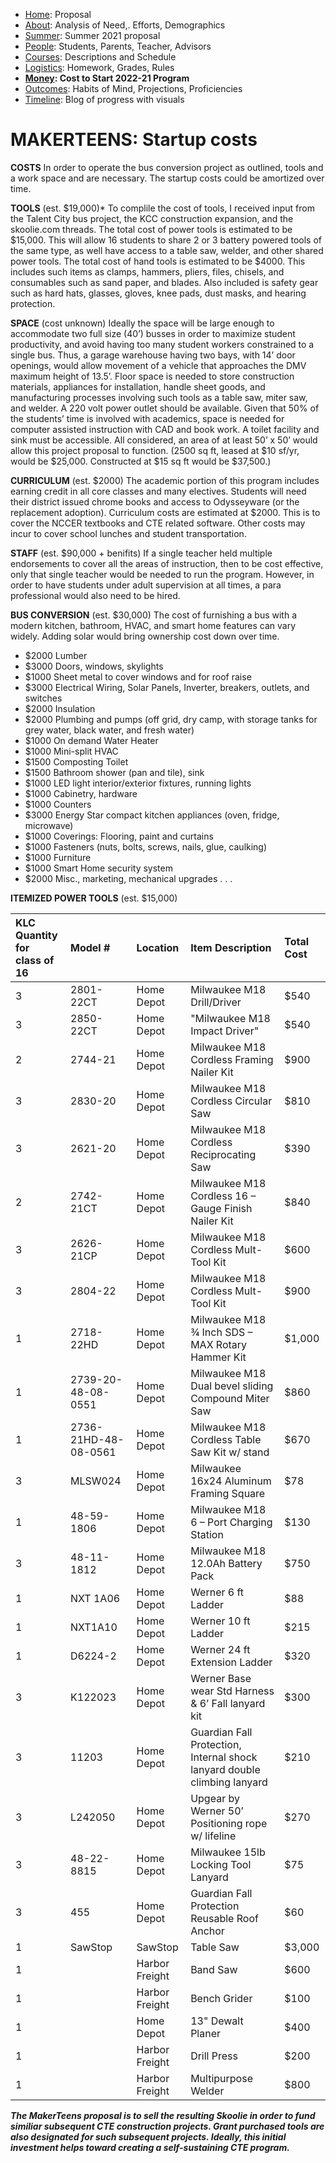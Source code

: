  - [Home](index.html): Proposal
 - [About](about.html): Analysis of Need,. Efforts, Demographics
 - [Summer](summer.html): Summer 2021 proposal
 - [People](people.html): Students, Parents, Teacher, Advisors
 - [Courses](courses.html): Descriptions and Schedule
 - [Logistics](logistics.html): Homework, Grades, Rules
 - **[Money](money.html): Cost to Start 2022-21 Program**
 - [Outcomes](outcomes.html): Habits of Mind, Projections, Proficiencies
 - [Timeline](timeline.html): Blog of progress with visuals

# MAKERTEENS: Startup costs #

**COSTS**
In order to operate the bus conversion project as outlined, tools and a work space and are necessary. The startup costs could be amortized over time. 

**TOOLS** (est. $19,000)*
To complile the cost of tools, I received input from the Talent City bus project, the KCC construction expansion, and the skoolie.com threads. 
The total cost of power tools is estimated to be $15,000. This will allow 16 students to share 2 or 3 battery powered tools of the same type, as well have access to a table saw, welder, and other shared power tools.
The total cost of hand tools is estimated to be $4000. This includes such items as clamps, hammers, pliers, files, chisels, and consumables such as sand paper, and blades. Also included is safety gear such as hard hats, glasses, gloves, knee pads, dust masks, and hearing protection.

**SPACE** (cost unknown)
Ideally the space will be large enough to accommodate two full size (40’) busses in order to maximize student productivity, and avoid having too many student workers constrained to a single bus. Thus, a garage warehouse having two bays, with 14’ door openings, would allow movement of a vehicle that approaches the DMV maximum height of 13.5’. Floor space is needed to store construction materials, appliances for installation, handle sheet goods, and manufacturing processes involving such tools as a table saw, miter saw, and welder. A 220 volt power outlet should be available. Given that 50% of the students’ time is involved with academics, space is needed for computer assisted instruction with CAD and book work. A toilet facility and sink must be accessible. All considered, an area of at least 50’ x 50’ would allow this project proposal to function. (2500 sq ft, leased at $10 sf/yr, would be $25,000. Constructed at $15 sq ft would be $37,500.)

**CURRICULUM** (est. $2000)
The academic portion of this program includes earning credit in all core classes and many electives. Students will need their district issued chrome books and access to Odysseyware (or the replacement adoption). Curriculum costs are estimated at $2000. This is to cover the NCCER textbooks and CTE related software.
Other costs may incur to cover school lunches and student transportation.

**STAFF** (est. $90,000 + benifits)
If a single teacher held multiple endorsements to cover all the areas of instruction, then to be cost effective, only that single teacher would be needed to run the program. However, in order to have students under adult supervision at all times, a para professional would also need to be hired. 

**BUS CONVERSION** (est. $30,000)
The cost of furnishing a bus with a modern kitchen, bathroom, HVAC, and smart home features can vary widely. Adding solar would bring ownership cost down over time.
* $2000 Lumber 
* $3000 Doors, windows, skylights
* $1000 Sheet metal to cover windows and for roof raise
* $3000 Electrical Wiring, Solar Panels, Inverter, breakers, outlets, and switches
* $2000 Insulation
* $2000 Plumbing and pumps (off grid, dry camp, with storage tanks for grey water, black water, and fresh water)
* $1000 On demand Water Heater
* $1000 Mini-split HVAC
* $1500 Composting Toilet
* $1500 Bathroom shower (pan and tile), sink
* $1000 LED light interior/exterior fixtures, running lights
* $1000 Cabinetry, hardware
* $1000 Counters
* $3000 Energy Star compact kitchen appliances (oven, fridge, microwave)
* $1000 Coverings: Flooring, paint and curtains
* $1000 Fasteners (nuts, bolts, screws, nails, glue, caulking)
* $1000 Furniture 
* $1000 Smart Home security system
* $2000 Misc., marketing, mechanical upgrades . . .

**ITEMIZED POWER TOOLS** (est. $15,000)

|KLC Quantity for <br>class of 16|	Model #	|Location	|Item Description	|Total Cost|
|:------------|:------------ |:------------|:------------ |:------------ |
|3	|2801-22CT	|Home Depot|	Milwaukee M18 Drill/Driver	|$540|
|3	|2850-22CT	|Home Depot	|"Milwaukee M18 Impact Driver"	|$540|
|2	|2744-21	|Home Depot|	Milwaukee M18 Cordless Framing Nailer Kit	|$900|
|3	|2830-20	|Home Depot|	Milwaukee M18 Cordless Circular Saw	|$810|
|3	|2621-20	|Home Depot|	Milwaukee M18 Cordless Reciprocating Saw	|$390|
|2	|2742-21CT	|Home Depot|	Milwaukee M18 Cordless 16 – Gauge Finish Nailer Kit	|$840|
|3	|2626-21CP	|Home Depot|	Milwaukee M18 Cordless Mult-Tool Kit|	$600|
|3	|2804-22|	Home Depot|	Milwaukee M18 Cordless Mult- Tool Kit	|$900|
|1	|2718-22HD	|Home Depot|	Milwaukee M18 ¾ Inch SDS – MAX Rotary Hammer Kit	|$1,000|
|1	|2739-20-48-08-0551	|Home Depot|	Milwaukee M18 Dual bevel sliding Compound Miter Saw	|$860|
|1	|2736-21HD-48-08-0561	|Home Depot|	Milwaukee M18 Cordless Table Saw Kit w/ stand	|$670|
|3	|MLSW024|	Home Depot|	Milwaukee 16x24 Aluminum Framing Square	|$78|
|1	|48-59-1806	|Home Depot|	Milwaukee M18 6 – Port Charging Station	|$130|
|3	|48-11-1812|Home Depot|	Milwaukee M18 12.0Ah Battery Pack	|$750|
|1	|NXT 1A06	|Home Depot|	Werner 6 ft Ladder	|$88|
|1	|NXT1A10	|Home Depot|	Werner 10 ft Ladder	|$215|
|1	|D6224-2	|Home Depot|	Werner 24 ft Extension Ladder	|$320|
|3	|K122023	|Home Depot|	Werner Base wear Std Harness & 6’ Fall lanyard kit	|$300|
|3	|11203	|Home Depot|	Guardian Fall Protection, Internal shock lanyard double climbing lanyard	|$210|
|3	|L242050	|Home Depot|	Upgear by Werner 50’ Positioning rope w/ lifeline	|$270|
|3	|48-22-8815	|Home Depot|	Milwaukee 15lb Locking Tool Lanyard	|$75|
|3	|455	|Home Depot|	Guardian Fall Protection Reusable Roof Anchor	|$60|
|1	|SawStop	|SawStop| Table Saw	|$3,000|
|1	||Harbor Freight|	Band Saw	|$600|
|1	||	Harbor Freight|	Bench Grider	|$100|
|1	||Home Depot	|13" Dewalt Planer	|$400|
|1	||Harbor Freight	|Drill Press	|$200|
|1	||Harbor Freight|	Multipurpose Welder	|$800|


***The MakerTeens proposal is to sell the resulting Skoolie in order to fund similiar subsequent CTE construction projects. Grant purchased tools are also designated for such subsequent projects. Ideally, this initial investment helps toward creating a self-sustaining CTE program.***
